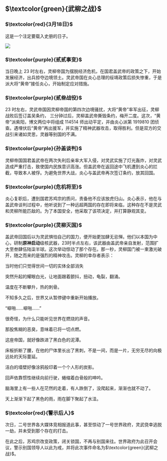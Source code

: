 ## $\textcolor{green}{武柳之战}$

### $\textcolor{red}{3月18日}$

这是一个注定要载入史册的日子。

![](https://cdn.luogu.com.cn/upload/image_hosting/z701c64a.png?x-oss-process=image/resize,m_lfit,h_600,w_900)

### $\textcolor{purple}{贰贰事变}$

当日晚上 $23$ 时左右，灵柳帝国为摆脱经济危机，在国君盖武帝的政策之下，开始发展经济，出兵掠夺边境领土。灵武帝国在炎心总理的绥靖政策后损失惨重，于是派大将“黄帝”接任炎心，开始制定应对措施。

### $\textcolor{purple}{贰叁战役}$

$23$ 时左右，灵武帝国因灵柳帝国的第四次边境骚扰，大将“黄帝”率军出征，灵柳战败后签订盖吴条约， 三分钟过后，灵柳盖武帝撕毁条约，梅开二度。这次，“黄帝”派紫阳，博文两位中将组成 $114514$ 师出动平定，并由炎心派第 $1919810$ 团侦查。遇埋伏后“黄帝”再出援军，并实施了精神武器攻击，取得胜利。但是双方的交战引来诸如灵思，灵器等别国的不满。

### $\textcolor{purple}{孙盖谈判}$

灵柳帝国国君盖武帝在两次失利后亲率大军入侵，对灵武实施了灯光轰炸，对灵武造成严重打击，致使国内民族意识高涨。但盖武帝在返回途中飞机遭到炎心的拦截，导致本人被俘。为避免世界大战，炎心与盖武帝再次签订条约，放其回国。

### $\textcolor{purple}{危机将至}$

炎心复职后，遭到国君苏鸡宗的质问，责备他不应该放虎归山。炎心表示，他在与盖武帝谈判过程中，他听说到了一种远超两国的存在即将来临，这种存在不是灵武和灵柳所能匹敌的。为了本国安全，他采取了该项决定，并打算静观其变。

### $\textcolor{purple}{灵柳灭国}$

盖武帝回国后以为灵武惧怕自己的国力，便开始更加肆无忌惮。他们以本国为中心，研制**原神启动**级核武器，$23$​ 时半点左右，该武器由盖武帝亲自发射，范围扩大至叁肆伍陆柒半球。这次举动惊动了那个存在。那一秒，灵柳国门被一束激光破开，随之而来的是强烈的精神攻击。灵柳的幸存者表示：

当时他们只觉得世间一切的实体全部消失

突然升起的耀眼白光，让地面跟着颤抖，扭动，龟裂，翻涌。

温度在不断攀升，热的刺骨。

不知多久之后，世界又从暂停键中重新开始播放。

“噼啪……噼啪……”

很奇怪，为什么只能听见世界在燃烧的声音。

那股焦糊的恶臭，意味着已将一切点燃。

这座帝国，就好像跌进了黑白色的泥潭。

床板折断了腰，在他的尸体里长出了黑刺，不是一间，而是一片，无穷无尽的向极远处的天际蔓延。

洁白的墙壁好像涂鸦般印着一个个人形的炭影。

回声依靠惯性继续向前行驶，蜷缩着白骨般的呻吟。

脑海里上有一些人在茫然的走着，有人跌倒了，没爬起来，渐渐也就不动了。

天上渐渐下起了黑色的雨，雨在脚下聚起了水洼。

### $\textcolor{red}{警示后人}$

次日，二号世界各大媒体竞相报道此事，甚至惊动了一号世界政府，灵武侥幸逃脱一劫，并未受到那个存在的打击。

在此之后，苏鸡宗改变政策，闭关锁国，不再与别国来往。世界政府为此召开会议，警示别国领导人以此为戒，并将此次事件命名为$\textcolor{green}{武柳之战}$。